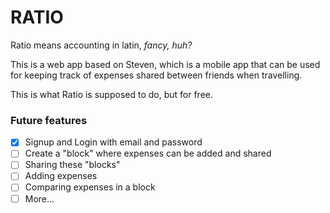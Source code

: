 # RATIO

Ratio means accounting in latin, *fancy, huh?*

This is a web app based on Steven, which is a mobile app that can be used for keeping track of expenses shared between friends when travelling. 

This is what Ratio is supposed to do, but for free.

### Future features
- [x] Signup and Login with email and password
- [ ] Create a "block" where expenses can be added and shared
- [ ] Sharing these "blocks"
- [ ] Adding expenses
- [ ] Comparing expenses in a block
- [ ] More... 
